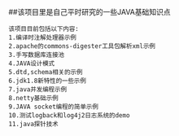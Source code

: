 ##该项目里是自己平时研究的一些JAVA基础知识点

    该项目目前包括以下内容:
    1.编译时注解处理器示例
    2.apache的commons-digester工具包解析xml示例
    3.手写数据库连接池
    4.JAVA设计模式
    5.dtd,schema相关的示例
    6.jdk1.8新特性的一些示例
    7.java并发编程示例
    8.netty基础示例
    9.JAVA socket编程的简单示例
    10.测试logback和log4j2日志系统的demo
    11.java探针技术
